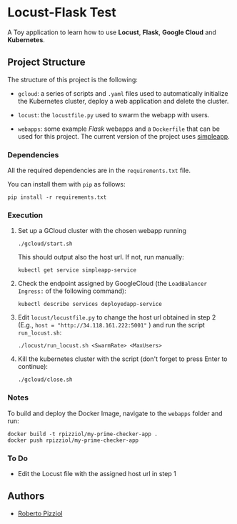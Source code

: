 # Locust-Flask Test

A Toy application to learn how to use **Locust**, **Flask**, **Google Cloud** and **Kubernetes**.

## Project Structure

The structure of this project is the following:

* `gcloud`: a series of scripts and `.yaml` files used to automatically initialize the Kubernetes cluster, deploy a web application and delete the cluster.

* `locust`: the `locustfile.py` used to swarm the webapp with users.

* `webapps`: some example *Flask* webapps and a `Dockerfile` that can be used for this project. The current version of the project uses [simpleapp](https://hub.docker.com/r/bistrulli/simpleapp).

### Dependencies

All the required dependencies are in the `requirements.txt` file.

You can install them with `pip` as follows:

```
pip install -r requirements.txt
```

### Execution

1. Set up a GCloud cluster with the chosen webapp running
   ```
   ./gcloud/start.sh
   ```
   This should output also the host url. If not, run manually:
   ```
   kubectl get service simpleapp-service
   ```
   
2. Check the endpoint assigned by GoogleCloud (the `LoadBalancer Ingress:` of the following command):

   ```
   kubectl describe services deployedapp-service
   ```

3. Edit `locust/locustfile.py` to change the host url obtained in step 2 (E.g., `host = "http://34.118.161.222:5001"` ) and run the script `run_locust.sh`:

   ```
   ./locust/run_locust.sh <SwarmRate> <MaxUsers>
   ```
  
4. Kill the kubernetes cluster with the script (don't forget to press Enter to continue):

   ```
   ./gcloud/close.sh
   ```
   
### Notes
To build and deploy the Docker Image, navigate to the `webapps` folder and run:

   ```
   docker build -t rpizziol/my-prime-checker-app .
   docker push rpizziol/my-prime-checker-app
   ```
  
### To Do
* Edit the Locust file with the assigned host url in step 1

## Authors

* [Roberto Pizziol](https://github.com/rpizziol)
